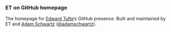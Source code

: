 ### ET on GitHub homepage

The homepage for [Edward Tufte](https://www.edwardtufte.com/tufte/)’s GitHub presence. Built and maintained by ET and [Adam Schwartz](http://adamschwartz.co) ([@adamschwartz](https://github.com/adamschwartz)).
